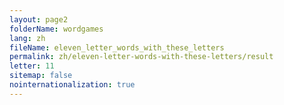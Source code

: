 ```yaml
---
layout: page2
folderName: wordgames
lang: zh
fileName: eleven_letter_words_with_these_letters
permalink: zh/eleven-letter-words-with-these-letters/result
letter: 11
sitemap: false
nointernationalization: true   
---
```

